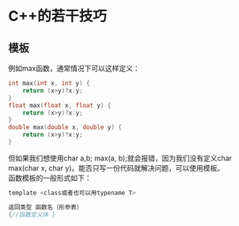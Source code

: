 # C++的若干技巧

## 模板
例如max函数，通常情况下可以这样定义：
```C
int max(int x, int y) {
	return (x>y)?x:y;
}
float max(float x, float y) {
	return (x>y)?x:y;
}
double max(double x, double y) {
	return (x>y)?x:y;
}
```
但如果我们想使用char a,b; max(a, b);就会报错，因为我们没有定义char max(char x, char y)。能否只写一份代码就解决问题，可以使用模板。   
函数模板的一般形式如下：
```C
template <class或者也可以用typename T>

返回类型 函数名（形参表）
{//函数定义体 }
```
